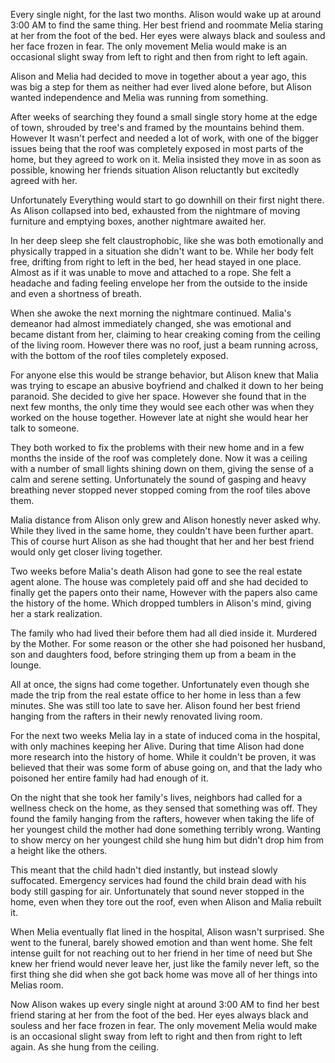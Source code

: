 Every single night, for the last two months. Alison would wake up at around 3:00 AM to find the same thing. Her best friend and roommate Melia staring at her from the foot of the bed. Her eyes were always black and souless and her face frozen in fear. The only movement Melia would make is an occasional slight sway from left to right and then from right to left again.

Alison and Melia had decided to move in together about a year ago,  this was big a step for them as neither had ever lived alone before, but Alison wanted independence and Melia was running from something. 

After weeks of searching they found a small single story home at the edge of town, shrouded by tree's and framed by the mountains behind them. However It wasn't perfect and needed a lot of work, with one of the bigger issues being that the roof was completely exposed in most parts of the home, but they agreed to work on it. Melia insisted they move in as soon as possible, knowing her friends situation Alison reluctantly but excitedly agreed with her.

Unfortunately Everything would start to go downhill on their first night there. As Alison collapsed into bed, exhausted from the nightmare of moving furniture and emptying boxes, another nightmare awaited her. 

In her deep sleep she felt claustrophobic, like she was both emotionally and physically trapped in a situation she didn't want to be. While her body felt free, drifting from right to left in the bed, her head stayed in one place. Almost as if it was unable to move and attached to a rope. She felt a headache and fading feeling envelope her from the outside to the inside and even a shortness of breath.

When she awoke the next morning the nightmare continued. Malia's demeanor had almost immediately changed, she was emotional and became distant from her, claiming to hear creaking coming from the ceiling of the living room. However there was no roof, just a beam running across, with the bottom of the roof tiles completely exposed.

For anyone else this would be strange behavior, but Alison knew that Malia was trying to escape an abusive boyfriend and chalked it down to her being paranoid. She decided to give her space. However she found that in the next few months, the only time they would see each other was when they worked on the house together. However late at night she would hear her talk to someone.

They both worked to fix the problems with their new home and in a few months the inside of the roof was completely done. Now it was a ceiling with a number of small lights shining down on them, giving the sense of a calm and serene setting. Unfortunately the sound of gasping and heavy breathing never stopped never stopped coming from the roof tiles above them.

Malia distance from Alison only grew and Alison honestly never asked why. While they lived in the same home, they couldn't have been further apart. This of course hurt Alison as she had thought that her and her best friend would only get closer living together.

Two weeks before Malia's death Alison had gone to see the real estate agent alone. The house was completely paid off and she had decided to finally get the papers onto their name, However with the papers also came the history of the home. Which dropped tumblers in Alison's mind, giving her a stark realization.

The family who had lived their before them had all died inside it. Murdered by the Mother. For some reason or the other she had poisoned her husband, son and daughters food, before stringing them up from a beam in the lounge. 

All at once, the signs had come together. Unfortunately even though she made the trip from the real estate office to her home in less than a few minutes. She was still too late to save her. Alison found her best friend hanging from the rafters in their newly renovated living room.

For the next two weeks Melia lay in a state of induced coma in the hospital, with only machines keeping her Alive. During that time Alison had done more research into the history of home. While it couldn't be proven, it was believed that their was some form of abuse going on, and that the lady who poisoned her entire family had had enough of it.

On the night that she took her family's lives, neighbors had called for a wellness check on the home, as they sensed that something was off. They found the family hanging from the rafters, however when taking the life of her youngest child the mother had done something terribly wrong. Wanting to show mercy on her youngest child she hung him but didn't drop him from a height like the others. 

This meant that the child hadn't died instantly, but instead slowly suffocated. Emergency services had found the child brain dead with his body still gasping for air. Unfortunately that sound never stopped in the home, even when they tore out the roof, even when Alison and Malia rebuilt it.

When Melia eventually flat lined in the hospital, Alison wasn't surprised. She went to the funeral, barely showed emotion and than went home. She felt intense guilt for not reaching out to her friend in her time of need but She knew her friend would never leave her, just like the family never left, so the first thing she did when she got back home was move all of her things into Melias room.

Now Alison wakes up every single night at around 3:00 AM to find her best friend staring at her from the foot of the bed. Her eyes always black and souless and her face frozen in fear. The only movement Melia would make is an occasional slight sway from left to right and then from right to left again. As she hung from the ceiling.